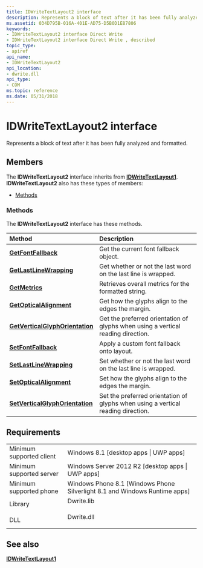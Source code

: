 ```yaml
---
title: IDWriteTextLayout2 interface
description: Represents a block of text after it has been fully analyzed and formatted.
ms.assetid: 034D795B-016A-401E-AD75-D5B0D1E87806
keywords:
- IDWriteTextLayout2 interface Direct Write
- IDWriteTextLayout2 interface Direct Write , described
topic_type:
- apiref
api_name:
- IDWriteTextLayout2
api_location:
- dwrite.dll
api_type:
- COM
ms.topic: reference
ms.date: 05/31/2018
---
```


# IDWriteTextLayout2 interface

Represents a block of text after it has been fully analyzed and formatted.

## Members

The **IDWriteTextLayout2** interface inherits from [**IDWriteTextLayout1**](/windows/win32/api/dwrite_1/nn-dwrite_1-idwritetextlayout1). **IDWriteTextLayout2** also has these types of members:

-   [Methods](#methods)

### Methods

The **IDWriteTextLayout2** interface has these methods.



| Method                                                                                | Description                                                                                 |
|:--------------------------------------------------------------------------------------|:--------------------------------------------------------------------------------------------|
| [**GetFontFallback**](/windows/win32/api/dwrite_2/nf-dwrite_2-idwritetextlayout2-getfontfallback)                         | Get the current font fallback object. <br/>                                           |
| [**GetLastLineWrapping**](/windows/win32/api/dwrite_2/nf-dwrite_2-idwritetextlayout2-getlastlinewrapping)                 | Get whether or not the last word on the last line is wrapped.<br/>                    |
| [**GetMetrics**](idwritetextlayout2-getmetrics.md)                                   | Retrieves overall metrics for the formatted string. <br/>                             |
| [**GetOpticalAlignment**](/windows/win32/api/dwrite_2/nf-dwrite_2-idwritetextlayout2-getopticalalignment)                 | Get how the glyphs align to the edges the margin. <br/>                               |
| [**GetVerticalGlyphOrientation**](/windows/win32/api/dwrite_2/nf-dwrite_2-idwritetextlayout2-getverticalglyphorientation) | Get the preferred orientation of glyphs when using a vertical reading direction.<br/> |
| [**SetFontFallback**](/windows/win32/api/dwrite_2/nf-dwrite_2-idwritetextlayout2-setfontfallback)                         | Apply a custom font fallback onto layout.<br/>                                        |
| [**SetLastLineWrapping**](/windows/win32/api/dwrite_2/nf-dwrite_2-idwritetextlayout2-setlastlinewrapping)                 | Set whether or not the last word on the last line is wrapped. <br/>                   |
| [**SetOpticalAlignment**](/windows/win32/api/dwrite_2/nf-dwrite_2-idwritetextlayout2-setopticalalignment)                 | Set how the glyphs align to the edges the margin.<br/>                                |
| [**SetVerticalGlyphOrientation**](/windows/win32/api/dwrite_2/nf-dwrite_2-idwritetextlayout2-setverticalglyphorientation) | Set the preferred orientation of glyphs when using a vertical reading direction.<br/> |



 

## Requirements



|                                     |                                                                                         |
|-------------------------------------|-----------------------------------------------------------------------------------------|
| Minimum supported client<br/> | Windows 8.1 \[desktop apps \| UWP apps\]<br/>                                     |
| Minimum supported server<br/> | Windows Server 2012 R2 \[desktop apps \| UWP apps\]<br/>                          |
| Minimum supported phone<br/>  | Windows Phone 8.1 \[Windows Phone Silverlight 8.1 and Windows Runtime apps\]<br/> |
| Library<br/>                  | <dl> <dt>Dwrite.lib</dt> </dl>   |
| DLL<br/>                      | <dl> <dt>Dwrite.dll</dt> </dl>   |



## See also

<dl> <dt>

[**IDWriteTextLayout1**](/windows/win32/api/dwrite_1/nn-dwrite_1-idwritetextlayout1)
</dt> </dl>

 

